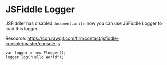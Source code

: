 # JSFiddle Logger

JSFiddler has disabled `document.write` now you can use JSFiddle Logger to load this logger.

Resource: https://cdn.rawgit.com/firmcontact/jsfiddle-console/master/console.js

	var logger = new Flogger();
	logger.log("Hello World");